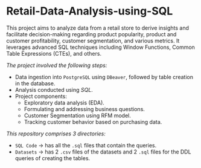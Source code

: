 # Retail-Data-Analysis-using-SQL

This project aims to analyze data from a retail store to derive insights and facilitate decision-making regarding product popularity, product and customer profitability, customer segmentation, and various metrics. It leverages advanced SQL techniques including Window Functions, Common Table Expressions (CTEs), and others.

*The project involved the following steps:*
- Data ingestion into `PostgreSQL` using `DBeaver`, followed by table creation in the database.
- Analysis conducted using *SQL*.
- Project components:
  - Exploratory data analysis (EDA).
  - Formulating and addressing business questions.
  - Customer Segmentation using RFM model.
  - Tracking customer behavior based on purchasing data.
    
*This repository comprises 3 directories:*
- `SQL Code` &rarr; has all the `.sql` files that contain the queries.
- `Datasets` &rarr; has 2 `.csv` files of the datasets and 2 `.sql` files for the DDL queries of creating the tables.

